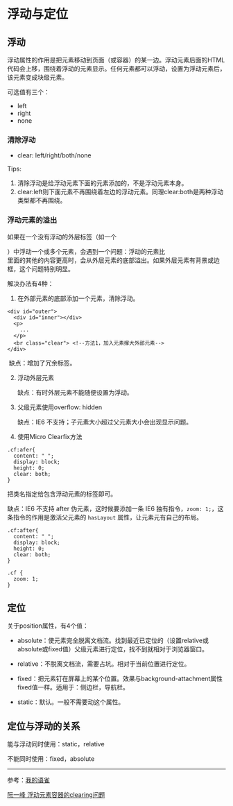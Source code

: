 # 浮动与定位 

## 浮动

浮动属性的作用是把元素移动到页面（或容器）的某一边。浮动元素后面的HTML代码会上移，围绕着浮动的元素显示。任何元素都可以浮动，设置为浮动元素后，该元素变成块级元素。

可选值有三个：

- left
- right
- none

### 清除浮动

- clear: left/right/both/none

Tips:

1. 清除浮动是给浮动元素下面的元素添加的，不是浮动元素本身。
2. clear:left则下面元素不再围绕着左边的浮动元素。同理clear:both是两种浮动类型都不再围绕。

### 浮动元素的溢出

如果在一个没有浮动的外层标签（如一个<div>）中浮动一个或多个元素，会遇到一个问题：浮动的元素比<div>里面的其他的内容更高时，会从外层元素的底部溢出。如果外层元素有背景或边框，这个问题特别明显。

解决办法有4种：

1. 在外部元素的底部添加一个元素，清除浮动。

```
<div id="outer">
  <div id="inner"></div>
  <p>
    ...
  </p>
  <br class="clear"> <!--方法1，加入元素撑大外部元素-->
</div>
```

​	缺点：增加了冗余标签。

2. 浮动外层元素

   缺点：有时外层元素不能随便设置为浮动。

3. 父级元素使用overflow: hidden

   缺点：IE6 不支持；子元素大小超过父元素大小会出现显示问题。

4. 使用Micro Clearfix方法

```
.cf:afer{
  content: " ";
  display: block;
  height: 0;
  clear: both;
}
```

把类名指定给包含浮动元素的标签即可。

缺点：IE6 不支持 after 伪元素，这时候要添加一条 IE6 独有指令，`zoom: 1;`，这条指令的作用是激活父元素的 `hasLayout` 属性，让元素元有自己的布局。

```
.cf:after{
  content: " ";
  display: block;
  height: 0;
  clear: both;
}

.cf {
  zoom: 1;
}
```

## 定位

关于position属性，有4个值：

- absolute：使元素完全脱离文档流。找到最近已定位的（设置relative或absolute或fixed值）父级元素进行定位，找不到就相对于浏览器窗口。

- relative：不脱离文档流，需要占坑。相对于当前位置进行定位。
- fixed：把元素钉在屏幕上的某个位置。效果与background-attachment属性fixed值一样。适用于：侧边栏，导航栏。

- static：默认。一般不需要动这个属性。

## 定位与浮动的关系

能与浮动同时使用：static，relative

不能同时使用：fixed，absolute

---

参考：[我的语雀](https://www.yuque.com/shijiatongxue/web/giy3ex)

[阮一峰 浮动元素容器的clearing问题](http://www.ruanyifeng.com/blog/2009/04/float_clearing.html)